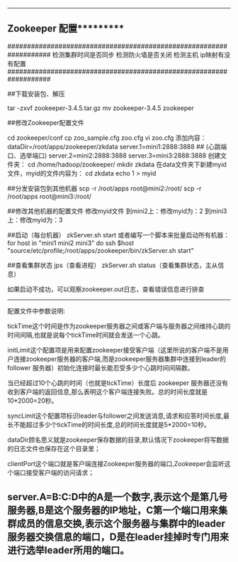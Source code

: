 -------------------------------------------------------------------
**********************Zookeeper 配置*******************************
-------------------------------------------------------------------
###################################################################
检测集群时间是否同步
检测防火墙是否关闭
检测主机 ip映射有没有配置
###################################################################

##下载安装包、解压

tar -zxvf zookeeper-3.4.5.tar.gz
mv zookeeper-3.4.5 zookeeper

##修改Zookeeper配置文件

cd zookeeper/conf
cp zoo_sample.cfg zoo.cfg
vi zoo.cfg
添加内容：
dataDir=/root/apps/zookeeper/zkdata
server.1=mini1:2888:3888     ## (心跳端口、选举端口)
server.2=mini2:2888:3888
server.3=mini3:2888:3888
创建文件夹：
cd /home/hadoop/zookeeper/
mkdir zkdata
在data文件夹下新建myid文件，myid的文件内容为：
cd zkdata
echo 1 > myid

##分发安装包到其他机器
scp -r /root/apps root@mini2:/root/
scp -r /root/apps root@mini3:/root/

##修改其他机器的配置文件
修改myid文件
到mini2上：修改myid为：2
到mini3上：修改myid为：3

##启动（每台机器）
zkServer.sh start
或者编写一个脚本来批量启动所有机器：
for host in "mini1 mini2 mini3"
do
ssh $host "source/etc/profile;/root/apps/zookeeper/bin/zkServer.sh start"

##查看集群状态
jps（查看进程）
zkServer.sh status（查看集群状态，主从信息）

如果启动不成功，可以观察zookeeper.out日志，查看错误信息进行排查

-------------------------------------------------------------
配置文件中参数说明:

tickTime这个时间是作为zookeeper服务器之间或客户端与服务器之间维持心跳的时间间隔,也就是说每个tickTime时间就会发送一个心跳。

initLimit这个配置项是用来配置zookeeper接受客户端（这里所说的客户端不是用户连接zookeeper服务器的客户端,而是zookeeper服务器集群中连接到leader的follower 服务器）初始化连接时最长能忍受多少个心跳时间间隔数。

当已经超过10个心跳的时间（也就是tickTime）长度后 zookeeper 服务器还没有收到客户端的返回信息,那么表明这个客户端连接失败。总的时间长度就是 10*2000=20秒。

syncLimit这个配置项标识leader与follower之间发送消息,请求和应答时间长度,最长不能超过多少个tickTime的时间长度,总的时间长度就是5*2000=10秒。

dataDir顾名思义就是zookeeper保存数据的目录,默认情况下zookeeper将写数据的日志文件也保存在这个目录里；

clientPort这个端口就是客户端连接Zookeeper服务器的端口,Zookeeper会监听这个端口接受客户端的访问请求；

server.A=B:C:D中的A是一个数字,表示这个是第几号服务器,B是这个服务器的IP地址，C第一个端口用来集群成员的信息交换,表示这个服务器与集群中的leader服务器交换信息的端口，D是在leader挂掉时专门用来进行选举leader所用的端口。
----------------------------------------------------------------
